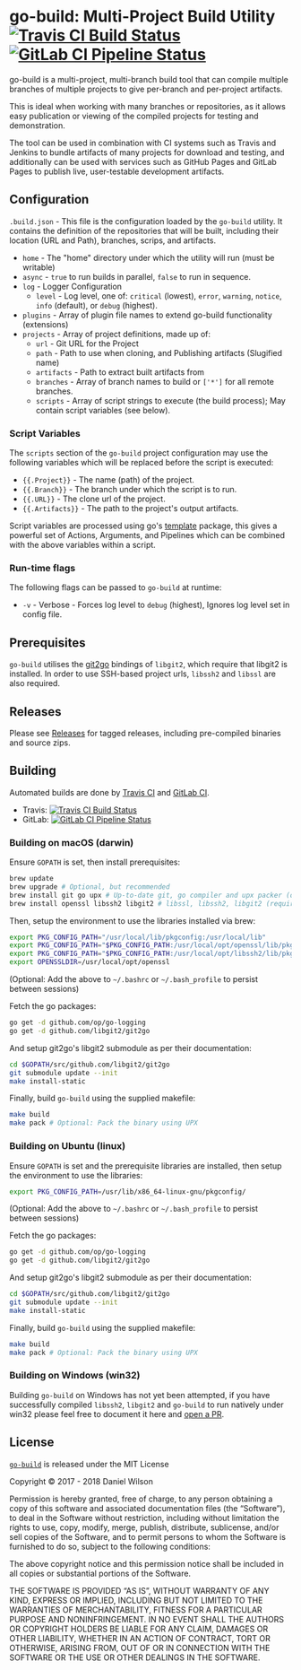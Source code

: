 # go-build: Multi-Project Build Utility [![Travis CI Build Status](https://travis-ci.org/Danw33/go-build.svg?branch=master)](https://travis-ci.org/Danw33/go-build) [![GitLab CI Pipeline Status](https://gitlab.com/danw33/go-build/badges/master/pipeline.svg)](https://gitlab.com/danw33/go-build/commits/master)

go-build is a multi-project, multi-branch build tool that can compile multiple branches of multiple projects to give per-branch and per-project artifacts.

This is ideal when working with many branches or repositories, as it allows easy publication or viewing of the compiled projects for testing and demonstration.

The tool can be used in combination with CI systems such as Travis and Jenkins to bundle artifacts of many projects for download and testing, and additionally can be used with services such as GitHub Pages and GitLab Pages to publish live, user-testable development artifacts.

## Configuration

`.build.json` - This file is the configuration loaded by the `go-build` utility.
It contains the definition of the repositories that will be built, including their
location (URL and Path), branches, scrips, and artifacts.
  - `home` - The "home" directory under which the utility will run (must be writable)
  - `async` - `true` to run builds in parallel, `false` to run in sequence.
  - `log` - Logger Configuration
    - `level` -  Log level, one of: `critical` (lowest), `error`, `warning`, `notice`, `info` (default), or `debug` (highest).
  - `plugins` - Array of plugin file names to extend go-build functionality (extensions)
  - `projects` - Array of project definitions, made up of:
    - `url` - Git URL for the Project
    - `path` - Path to use when cloning, and Publishing artifacts (Slugified name)
    - `artifacts` - Path to extract built artifacts from
    - `branches` - Array of branch names to build or `['*']` for all remote branches.
    - `scripts` - Array of script strings to execute (the build process); May contain script variables (see below).

### Script Variables
The `scripts` section of the `go-build` project configuration may use the following variables which will be replaced before the script is executed:

 - `{{.Project}}` - The name (path) of the project.
 - `{{.Branch}}` - The branch under which the script is to run.
 - `{{.URL}}` - The clone url of the project.
 - `{{.Artifacts}}` - The path to the project's output artifacts.

Script variables are processed using go's [template](https://golang.org/pkg/text/template/) package, this gives a powerful set of Actions, Arguments, and Pipelines which can be combined with the above variables within a script.

### Run-time flags

The following flags can be passed to `go-build` at runtime:
  - `-v` - Verbose - Forces log level to `debug` (highest), Ignores log level set in config file.

## Prerequisites

`go-build` utilises the [git2go](https://github.com/libgit2/git2go) bindings of `libgit2`, which require that libgit2 is
installed. In order to use SSH-based project urls, `libssh2` and `libssl` are also required.

## Releases

Please see [Releases](https://github.com/Danw33/go-build/releases) for tagged releases, including pre-compiled binaries and source zips.

## Building

Automated builds are done by [Travis CI](https://travis-ci.org/Danw33/go-build) and [GitLab CI](https://gitlab.com/danw33/go-build/pipelines).

 - Travis: [![Travis CI Build Status](https://travis-ci.org/Danw33/go-build.svg?branch=master)](https://travis-ci.org/Danw33/go-build)
 - GitLab: [![GitLab CI Pipeline Status](https://gitlab.com/danw33/go-build/badges/master/pipeline.svg)](https://gitlab.com/danw33/go-build/commits/master)

### Building on macOS (darwin)

Ensure `GOPATH` is set, then install prerequisites:

```bash
brew update
brew upgrade # Optional, but recommended
brew install git go upx # Up-to-date git, go compiler and upx packer (optional)
brew install openssl libssh2 libgit2 # libssl, libssh2, libgit2 (required)
```

Then, setup the environment to use the libraries installed via brew:

```bash
export PKG_CONFIG_PATH="/usr/local/lib/pkgconfig:/usr/local/lib"
export PKG_CONFIG_PATH="$PKG_CONFIG_PATH:/usr/local/opt/openssl/lib/pkgconfig"
export PKG_CONFIG_PATH="$PKG_CONFIG_PATH:/usr/local/opt/libssh2/lib/pkgconfig"
export OPENSSLDIR=/usr/local/opt/openssl
```
(Optional: Add the above to `~/.bashrc` or `~/.bash_profile` to persist between sessions)

Fetch the go packages:

```bash
go get -d github.com/op/go-logging
go get -d github.com/libgit2/git2go
```

And setup git2go's libgit2 submodule as per their documentation:

```bash
cd $GOPATH/src/github.com/libgit2/git2go
git submodule update --init
make install-static
```

Finally, build `go-build` using the supplied makefile:

```bash
make build
make pack # Optional: Pack the binary using UPX
```


### Building on Ubuntu (linux)

Ensure `GOPATH` is set and the prerequisite libraries are installed,
then setup the environment to use the libraries:

```bash
export PKG_CONFIG_PATH=/usr/lib/x86_64-linux-gnu/pkgconfig/
```
(Optional: Add the above to `~/.bashrc` or `~/.bash_profile` to persist between sessions)

Fetch the go packages:

```bash
go get -d github.com/op/go-logging
go get -d github.com/libgit2/git2go
```

And setup git2go's libgit2 submodule as per their documentation:

```bash
cd $GOPATH/src/github.com/libgit2/git2go
git submodule update --init
make install-static
```

Finally, build `go-build` using the supplied makefile:

```bash
make build
make pack # Optional: Pack the binary using UPX
```

### Building on Windows (win32)

Building `go-build` on Windows has not yet been attempted, if you have successfully compiled `libssh2`, `libgit2` and `go-build` to run natively under win32 please feel free to document it here and [open a PR](https://github.com/Danw33/go-build/pulls).

## License

[`go-build`](https://github.com/Danw33/go-build) is released under the MIT License

Copyright © 2017 - 2018 Daniel Wilson

Permission is hereby granted, free of charge, to any person
obtaining a copy of this software and associated documentation
files (the “Software”), to deal in the Software without
restriction, including without limitation the rights to use,
copy, modify, merge, publish, distribute, sublicense, and/or sell
copies of the Software, and to permit persons to whom the
Software is furnished to do so, subject to the following
conditions:

The above copyright notice and this permission notice shall be
included in all copies or substantial portions of the Software.

THE SOFTWARE IS PROVIDED “AS IS”, WITHOUT WARRANTY OF ANY KIND,
EXPRESS OR IMPLIED, INCLUDING BUT NOT LIMITED TO THE WARRANTIES
OF MERCHANTABILITY, FITNESS FOR A PARTICULAR PURPOSE AND
NONINFRINGEMENT. IN NO EVENT SHALL THE AUTHORS OR COPYRIGHT
HOLDERS BE LIABLE FOR ANY CLAIM, DAMAGES OR OTHER LIABILITY,
WHETHER IN AN ACTION OF CONTRACT, TORT OR OTHERWISE, ARISING
FROM, OUT OF OR IN CONNECTION WITH THE SOFTWARE OR THE USE OR
OTHER DEALINGS IN THE SOFTWARE.
